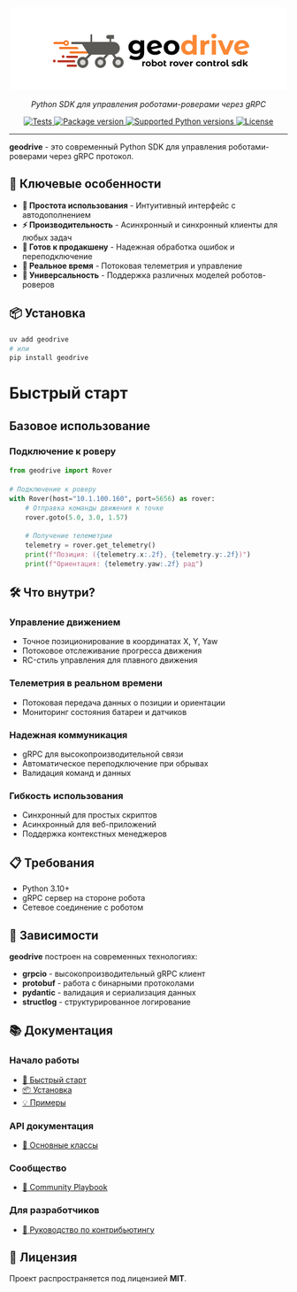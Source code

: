 <p align="center">
  <img src="https://github.com/PunkNaPrekole/geodrive/blob/dev/docs/source/_static/logo.png" alt="geodrive" style="width: 500px;">
</p>

<p align="center">
    <em>Python SDK для управления роботами-роверами через gRPC</em>
</p>

<p align="center">
<a href="https://github.com/PunkNaPrekole/geodrive/actions" target="_blank">
    <img src="https://github.com/PunkNaPrekole/geodrive/actions/workflows/test.yml/badge.svg" alt="Tests">
</a>
<a href="https://pypi.org/project/geodrive" target="_blank">
    <img src="https://img.shields.io/pypi/v/geodrive?color=%2334D058&label=pypi%20package" alt="Package version">
</a>
<a href="https://pypi.org/project/geodrive" target="_blank">
    <img src="https://img.shields.io/pypi/pyversions/geodrive.svg?color=%2334D058" alt="Supported Python versions">
</a>
<a href="https://github.com/PunkNaPrekole/geodrive/blob/main/LICENSE" target="_blank">
    <img src="https://img.shields.io/github/license/PunkNaPrekole/geodrive?color=%2334D058" alt="License">
</a>
</p>

---

**geodrive** - это современный Python SDK для управления роботами-роверами через gRPC протокол.

## 🚀 Ключевые особенности

* **🎯 Простота использования** - Интуитивный интерфейс с автодополнением
* **⚡ Производительность** - Асинхронный и синхронный клиенты для любых задач  
* **🔧 Готов к продакшену** - Надежная обработка ошибок и переподключение
* **📡 Реальное время** - Потоковая телеметрия и управление
* **🤖 Универсальность** - Поддержка различных моделей роботов-роверов

## 📦 Установка

```bash
uv add geodrive
# или
pip install geodrive
```
# Быстрый старт

## Базовое использование

### Подключение к роверу

```python
from geodrive import Rover

# Подключение к роверу
with Rover(host="10.1.100.160", port=5656) as rover:
    # Отправка команды движения к точке
    rover.goto(5.0, 3.0, 1.57)
    
    # Получение телеметрии
    telemetry = rover.get_telemetry()
    print(f"Позиция: ({telemetry.x:.2f}, {telemetry.y:.2f})")
    print(f"Ориентация: {telemetry.yaw:.2f} рад")
```

## 🛠️ Что внутри?

### **Управление движением**
- Точное позиционирование в координатах X, Y, Yaw
- Потоковое отслеживание прогресса движения  
- RC-стиль управления для плавного движения

### **Телеметрия в реальном времени**
- Потоковая передача данных о позиции и ориентации
- Мониторинг состояния батареи и датчиков

### **Надежная коммуникация**
- gRPC для высокопроизводительной связи
- Автоматическое переподключение при обрывах
- Валидация команд и данных

### **Гибкость использования**
- Синхронный для простых скриптов
- Асинхронный для веб-приложений
- Поддержка контекстных менеджеров

## 📋 Требования

- Python 3.10+
- gRPC сервер на стороне робота
- Сетевое соединение с роботом

## 🔗 Зависимости

**geodrive** построен на современных технологиях:

- **grpcio** - высокопроизводительный gRPC клиент
- **protobuf** - работа с бинарными протоколами  
- **pydantic** - валидация и сериализация данных
- **structlog** - структурированное логирование

## 📚 Документация

### Начало работы
- [🚀 Быстрый старт](https://punknaprekole.github.io/geodrive/geodrive/getting_started)
- [📦 Установка](https://punknaprekole.github.io/geodrive/geodrive/installation) 
- [💡 Примеры](https://punknaprekole.github.io/geodrive/geodrive/examples)

### API документация
- [🔧 Основные классы](https://punknaprekole.github.io/geodrive/geodrive/api/index)

### Сообщество
- [👥 Community Playbook](https://punknaprekole.github.io/geodrive/recipes/index)

### Для разработчиков
- [🤝 Руководство по контрибьютингу](https://punknaprekole.github.io/geodrive/geodrive/contributing)

## 📄 Лицензия

Проект распространяется под лицензией **MIT**.
